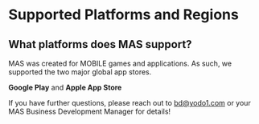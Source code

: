 # Supported Platforms and Regions

## What platforms does MAS support?

MAS was created for MOBILE games and applications. As such, we supported the two major global app stores.

**Google Play** and **Apple App Store**


If you have further questions, please reach out to bd@yodo1.com or your MAS Business Development Manager for details!
